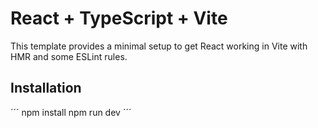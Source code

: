 # React + TypeScript + Vite

This template provides a minimal setup to get React working in Vite with HMR and some ESLint rules.

## Installation

´´´
npm install
npm run dev
´´´
